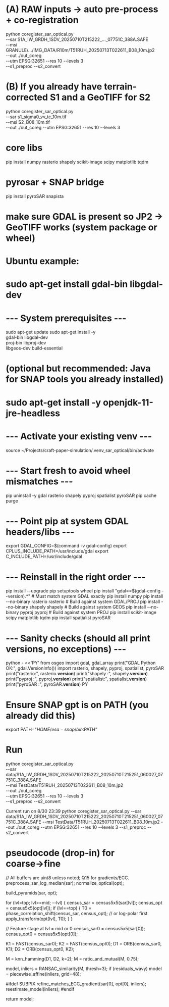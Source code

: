 # (A) RAW inputs → auto pre-process + co-registration
python coregister_sar_optical.py \
  --sar S1A_IW_GRDH_1SDV_20250710T215222_..._07751C_388A.SAFE \
  --msi GRANULE/.../IMG_DATA/R10m/T51RUH_20250713T022611_B08_10m.jp2 \
  --out ./out_coreg \
  --utm EPSG:32651 --res 10 --levels 3 \
  --s1_preproc --s2_convert

# (B) If you already have terrain-corrected S1 and a GeoTIFF for S2
python coregister_sar_optical.py \
  --sar s1_sigma0_vv_tc_10m.tif \
  --msi S2_B08_10m.tif \
  --out ./out_coreg --utm EPSG:32651 --res 10 --levels 3

# core libs
pip install numpy rasterio shapely scikit-image scipy matplotlib tqdm
# pyrosar + SNAP bridge
pip install pyroSAR snapista
# make sure GDAL is present so JP2 → GeoTIFF works (system package or wheel)
# Ubuntu example:
# sudo apt-get install gdal-bin libgdal-dev


[//]: # (updated by An 19:33 8/30)
# --- System prerequisites ---
sudo apt-get update
sudo apt-get install -y \
  gdal-bin libgdal-dev \
  proj-bin libproj-dev \
  libgeos-dev build-essential

# (optional but recommended: Java for SNAP tools you already installed)
# sudo apt-get install -y openjdk-11-jre-headless

# --- Activate your existing venv ---
source ~/Projects/craft-paper-simulation/.venv_sar_optical/bin/activate

# --- Start fresh to avoid wheel mismatches ---
pip uninstall -y gdal rasterio shapely pyproj spatialist pyroSAR
pip cache purge

# --- Point pip at system GDAL headers/libs ---
export GDAL_CONFIG=$(command -v gdal-config)
export CPLUS_INCLUDE_PATH=/usr/include/gdal
export C_INCLUDE_PATH=/usr/include/gdal

# --- Reinstall in the right order ---
pip install --upgrade pip setuptools wheel
pip install "gdal==$(gdal-config --version).*"      # Must match system GDAL exactly
pip install numpy
pip install --no-binary rasterio rasterio           # Build against system GDAL/PROJ
pip install --no-binary shapely shapely             # Build against system GEOS
pip install --no-binary pyproj pyproj               # Build against system PROJ
pip install scikit-image scipy matplotlib tqdm
pip install spatialist pyroSAR

# --- Sanity checks (should all print versions, no exceptions) ---
python - <<'PY'
from osgeo import gdal, gdal_array
print("GDAL Python OK:", gdal.VersionInfo())
import rasterio, shapely, pyproj, spatialist, pyroSAR
print("rasterio:", rasterio.__version__)
print("shapely :", shapely.__version__)
print("pyproj  :", pyproj.__version__)
print("spatialist:", spatialist.__version__)
print("pyroSAR   :", pyroSAR.__version__)
PY


# Ensure SNAP gpt is on PATH (you already did this)
export PATH="$HOME/esa-snap/bin:$PATH"

# Run
python coregister_sar_optical.py \
  --sar data/S1A_IW_GRDH_1SDV_20250710T215222_20250710T215251_060027_07751C_388A.SAFE \
  --msi TestData/T51RUH_20250713T022611_B08_10m.jp2 \
  --out ./out_coreg \
  --utm EPSG:32651 --res 10 --levels 3 \
  --s1_preproc --s2_convert

Current run on 8/30 23:39
python coregister_sar_optical.py   --sar data/S1A_IW_GRDH_1SDV_20250710T215222_20250710T215251_060027_07751C_388A.SAFE   --msi TestData/T51RUH_20250713T022611_B08_10m.jp2   --out ./out_coreg   --utm EPSG:32651 --res 10 --levels 3   --s1_preproc --s2_convert


# pseudocode (drop-in) for coarse→fine
// All buffers are uint8 unless noted; Q15 for gradients/ECC.
preprocess_sar_log_median(sar);
normalize_optical(opt);

build_pyramids(sar, opt);

for (lvl=top; lvl>=mid; --lvl) {
  census_sar = census5x5(sar[lvl]);
  census_opt = census5x5(opt[lvl]);
  if (lvl==top) {
    T0 = phase_correlation_shift(census_sar, census_opt); // or log-polar first
    apply_transform(opt[lvl], T0);
  }
}

// Feature stage at lvl = mid or 0
census_sar0 = census5x5(sar[0]);
census_opt0 = census5x5(opt[0]);

K1 = FAST(census_sar0);  K2 = FAST(census_opt0);
D1 = ORB(census_sar0, K1); D2 = ORB(census_opt0, K2);

M = knn_hamming(D1, D2, k=2);
M = ratio_and_mutual(M, 0.75);

model, inliers = RANSAC_similarity(M, thresh=3);
if (residuals_wavy) model = piecewise_affine(inliers, grid=48);

#ifdef SUBPIX
refine_matches_ECC_gradient(sar[0], opt[0], inliers);
reestimate_model(inliers);
#endif

return model;
